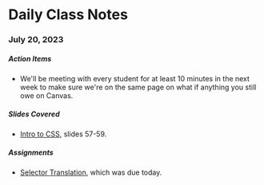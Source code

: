 # Daily Class Notes

### July 20, 2023

##### Action Items

- We'll be meeting with every student for at least 10 minutes in the next week to make sure we're on the same page on what if anything you still owe on Canvas.

##### Slides Covered

- [Intro to CSS](https://www.canva.com/design/DAFnIubtXC8/iFIr3Uf4Hlv4Tp80z_JLGA/edit), slides 57-59.

##### Assignments

- [Selector Translation](https://github.com/AnnieCannons/selector-translation), which was due today.
